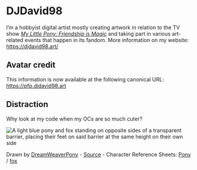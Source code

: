 # DJDavid98

I’m a hobbyist digital artist mostly creating artwork in relation to the TV show [*My Little Pony: Friendship is Magic*](https://en.wikipedia.org/wiki/My_Little_Pony:_Friendship_Is_Magic) and taking part in various art-related events that happen in its fandom.
More information on my website: https://djdavid98.art/

## Avatar credit

This information is now available at the following canonical URL: https://pfp.djdavid98.art

## Distraction

Why look at my code when my OCs are so much cuter?

![A light blue pony and fox standing on opposite sides of a transparent barrier, placing their feet on said barrier at the same height on their own side](https://furrycdn.org/img/view/2020/6/15/2791.png)

Drawn by [DreamWeaverPony](https://twitter.com/DreamWeaverPony) - [Source](https://twitter.com/DreamWeaverPony/status/1272504953677008901) - Character Reference Sheets: [Pony](http://oc.djdavid98.art) / [fox](http://fox.djdavid98.art)
